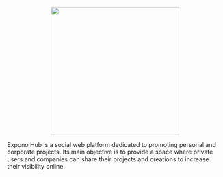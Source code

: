 <p align="center">
  <img widht="300" height="300" src="https://github.com/user-attachments/assets/6cda5380-276a-420d-936d-4d9606bdf6ff">
</p>


Expono Hub is a social web platform dedicated to promoting personal and corporate projects. 
Its main objective is to provide a space where private users and companies can share their projects and creations to increase their visibility online.

